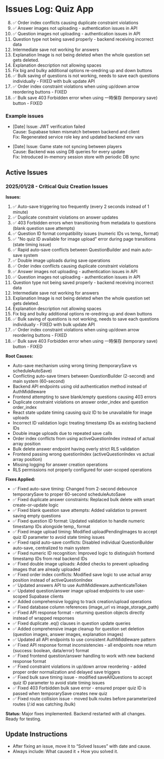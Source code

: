 # Issues Log: Quiz App

8. ✅ Order index conflicts causing duplicate constraint violations
9. ✅ Answer images not uploading - authentication issues in API
10. ✅ Question images not uploading - authentication issues in API  
11. Question type not being saved properly - backend receiving incorrect data
12. Intermediate save not working for answers
13. Explanation Image is not being deleted when the whole question set gets deleted.
14. Explanation description not allowing spaces
15. Fix big and bulky additional options re-oredring up and down buttons
16. ✅ Bulk saving of questions is not working, needs to save each questions individually - FIXED with bulk update API
17. ✅ Order index constraint violations when using up/down arrow reordering buttons - FIXED
18. ✅ Bulk save 403 Forbidden error when using 一時保存 (temporary save) button - FIXED

### Example issues
- [Date] Issue: JWT verification failed  
  Cause: Supabase token mismatch between backend and client  
  Fix: Regenerated service role key and updated backend env vars

- [Date] Issue: Game state not syncing between players  
  Cause: Backend was using DB queries for every update  
  Fix: Introduced in-memory session store with periodic DB sync



## Active Issues

### 2025/01/28 - Critical Quiz Creation Issues
**Issues:**
1. ✅ Auto-save triggering too frequently (every 2 seconds instead of 1 minute)
2. ✅ Duplicate constraint violations on answer updates
3. ✅ 403 Forbidden errors when transitioning from metadata to questions (blank question save attempts)
4. ✅ Question ID format compatibility issues (numeric IDs vs temp_ format)
5. ✅ "No quiz ID available for image upload" error during page transitions (state timing issue)
6. ✅ Rapid auto-save conflicts between QuestionBuilder and main auto-save system
7. ✅ Double image uploads during save operations
8. ✅ Order index conflicts causing duplicate constraint violations
9. ✅ Answer images not uploading - authentication issues in API
10. ✅ Question images not uploading - authentication issues in API  
11. Question type not being saved properly - backend receiving incorrect data
12. Intermediate save not working for answers
13. Explanation Image is not being deleted when the whole question set gets deleted.
14. Explanation description not allowing spaces
15. Fix big and bulky additional options re-oredring up and down buttons
16. ✅ Bulk saving of questions is not working, needs to save each questions individually - FIXED with bulk update API
17. ✅ Order index constraint violations when using up/down arrow reordering buttons - FIXED  
18. ✅ Bulk save 403 Forbidden error when using 一時保存 (temporary save) button - FIXED

**Root Causes:**
- Auto-save mechanism using wrong timing (temporarySave vs scheduleAutoSave)
- Conflicting auto-save timers between QuestionBuilder (2-second) and main system (60-second)
- Backend API endpoints using old authentication method instead of AuthMiddleware
- Frontend attempting to save blank/empty questions causing 403 errors
- Duplicate constraint violations on answer order_index and question order_index
- React state update timing causing quiz ID to be unavailable for image uploads
- Incorrect ID validation logic treating timestamp IDs as existing backend IDs
- Double image uploads due to repeated save calls
- Order index conflicts from using activeQuestionIndex instead of actual array position
- Bulk delete answer endpoint having overly strict RLS validation
- Frontend passing wrong questionIndex (activeQuestionIndex vs actual array position)
- Missing logging for answer creation operations
- RLS permissions not properly configured for user-scoped operations

**Fixes Applied:**
- ✅ Fixed auto-save timing: Changed from 2-second debounce temporarySave to proper 60-second scheduleAutoSave
- ✅ Fixed duplicate answer constraints: Replaced bulk delete with smart create-or-update logic
- ✅ Fixed blank question save attempts: Added validation to prevent saving empty questions
- ✅ Fixed question ID format: Updated validation to handle numeric timestamp IDs alongside temp_ format
- ✅ Fixed image upload timing: Modified uploadPendingImages to accept quiz ID parameter to avoid state timing issues
- ✅ Fixed rapid auto-save conflicts: Disabled individual QuestionBuilder auto-save, centralized to main system
- ✅ Fixed numeric ID recognition: Improved logic to distinguish frontend timestamp IDs from real backend IDs
- ✅ Fixed double image uploads: Added checks to prevent uploading images that are already uploaded
- ✅ Fixed order index conflicts: Modified save logic to use actual array position instead of activeQuestionIndex
- ✅ Updated answers API to use AuthMiddleware.authenticateToken
- ✅ Updated question/answer image upload endpoints to use user-scoped Supabase clients
- ✅ Added comprehensive logging to track creation/upload operations
- ✅ Fixed database column references (image_url vs image_storage_path)
- ✅ Fixed API response format - returning question objects directly instead of wrapped responses
- ✅ Fixed duplicate .eq() clauses in question update queries
- ✅ Added comprehensive image cleanup for question set deletion (question images, answer images, explanation images)
- ✅ Updated all API endpoints to use consistent AuthMiddleware pattern
- ✅ Fixed API response format inconsistencies - all endpoints now return {success: boolean, data/error} format
- ✅ Fixed frontend question/answer handling to work with new backend response format
- ✅ Fixed constraint violations in up/down arrow reordering - added proper order normalization and delayed save triggers
- ✅ Fixed bulk save timing issue - modified saveAllQuestions to accept quiz ID parameter to avoid state timing issues
- ✅ Fixed 403 Forbidden bulk save error - ensured proper quiz ID is passed when temporarySave creates new quiz
- ✅ Fixed route collision issue - moved bulk routes before parameterized routes (/:id was catching /bulk)

**Status:** Major fixes implemented. Backend restarted with all changes. Ready for testing.

## Update Instructions
- After fixing an issue, move it to “Solved Issues” with date and cause.
- Always include: What caused it + How you solved it.
